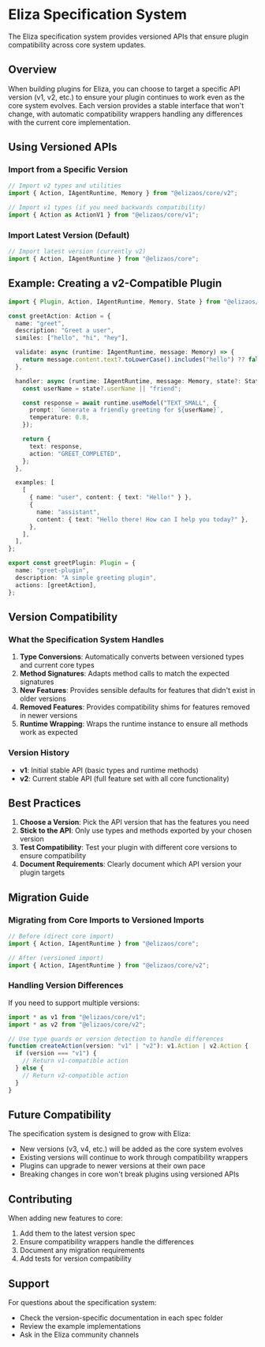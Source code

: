 # Eliza Specification System

The Eliza specification system provides versioned APIs that ensure plugin compatibility across core system updates.

## Overview

When building plugins for Eliza, you can choose to target a specific API version (v1, v2, etc.) to ensure your plugin continues to work even as the core system evolves. Each version provides a stable interface that won't change, with automatic compatibility wrappers handling any differences with the current core implementation.

## Using Versioned APIs

### Import from a Specific Version

```typescript
// Import v2 types and utilities
import { Action, IAgentRuntime, Memory } from "@elizaos/core/v2";

// Import v1 types (if you need backwards compatibility)
import { Action as ActionV1 } from "@elizaos/core/v1";
```

### Import Latest Version (Default)

```typescript
// Import latest version (currently v2)
import { Action, IAgentRuntime } from "@elizaos/core";
```

## Example: Creating a v2-Compatible Plugin

```typescript
import { Plugin, Action, IAgentRuntime, Memory, State } from "@elizaos/core/v2";

const greetAction: Action = {
  name: "greet",
  description: "Greet a user",
  similes: ["hello", "hi", "hey"],

  validate: async (runtime: IAgentRuntime, message: Memory) => {
    return message.content.text?.toLowerCase().includes("hello") ?? false;
  },

  handler: async (runtime: IAgentRuntime, message: Memory, state?: State) => {
    const userName = state?.userName || "friend";

    const response = await runtime.useModel("TEXT_SMALL", {
      prompt: `Generate a friendly greeting for ${userName}`,
      temperature: 0.8,
    });

    return {
      text: response,
      action: "GREET_COMPLETED",
    };
  },

  examples: [
    [
      { name: "user", content: { text: "Hello!" } },
      {
        name: "assistant",
        content: { text: "Hello there! How can I help you today?" },
      },
    ],
  ],
};

export const greetPlugin: Plugin = {
  name: "greet-plugin",
  description: "A simple greeting plugin",
  actions: [greetAction],
};
```

## Version Compatibility

### What the Specification System Handles

1. **Type Conversions**: Automatically converts between versioned types and current core types
2. **Method Signatures**: Adapts method calls to match the expected signatures
3. **New Features**: Provides sensible defaults for features that didn't exist in older versions
4. **Removed Features**: Provides compatibility shims for features removed in newer versions
5. **Runtime Wrapping**: Wraps the runtime instance to ensure all methods work as expected

### Version History

- **v1**: Initial stable API (basic types and runtime methods)
- **v2**: Current stable API (full feature set with all core functionality)

## Best Practices

1. **Choose a Version**: Pick the API version that has the features you need
2. **Stick to the API**: Only use types and methods exported by your chosen version
3. **Test Compatibility**: Test your plugin with different core versions to ensure compatibility
4. **Document Requirements**: Clearly document which API version your plugin targets

## Migration Guide

### Migrating from Core Imports to Versioned Imports

```typescript
// Before (direct core import)
import { Action, IAgentRuntime } from "@elizaos/core";

// After (versioned import)
import { Action, IAgentRuntime } from "@elizaos/core/v2";
```

### Handling Version Differences

If you need to support multiple versions:

```typescript
import * as v1 from "@elizaos/core/v1";
import * as v2 from "@elizaos/core/v2";

// Use type guards or version detection to handle differences
function createAction(version: "v1" | "v2"): v1.Action | v2.Action {
  if (version === "v1") {
    // Return v1-compatible action
  } else {
    // Return v2-compatible action
  }
}
```

## Future Compatibility

The specification system is designed to grow with Eliza:

- New versions (v3, v4, etc.) will be added as the core system evolves
- Existing versions will continue to work through compatibility wrappers
- Plugins can upgrade to newer versions at their own pace
- Breaking changes in core won't break plugins using versioned APIs

## Contributing

When adding new features to core:

1. Add them to the latest version spec
2. Ensure compatibility wrappers handle the differences
3. Document any migration requirements
4. Add tests for version compatibility

## Support

For questions about the specification system:

- Check the version-specific documentation in each spec folder
- Review the example implementations
- Ask in the Eliza community channels
